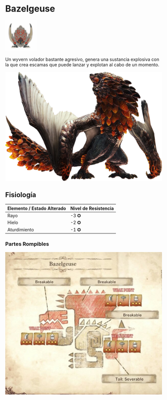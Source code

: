 <link rel="stylesheet" href="../../../base.css">

# Bazelgeuse

<img src="./bazelgeuse-icono.jpg" width="100">

Un wyvern volador bastante agresivo, genera una sustancia explosiva con la que crea escamas que puede lanzar y explotan al cabo de un momento. 

<img src="./bazelgeuse.png" width="500">

## Fisiología

<table>
  <thead>
    <tr>
      <th>Elemento / Estado Alterado</th>
      <th>Nivel de Resistencia</th>
    </tr>
  </thead>
  <tbody>
    <tr>
      <td><span style='color:var(--rayo)'>Rayo</span></td>
      <td>-3 ✪</td>
    </tr>
    <tr>
      <td><span style='color:var(--hielo)'>Hielo</span></td>
      <td>-2 ✪</td>
    </tr>
    <tr>
      <td>Aturdimiento</td>
      <td>-1 ✪</td>
    </tr>
  </tbody>
</table>

### Partes Rompibles

<img src="./bazelgeuse-fisiologia.jpg" width="500">